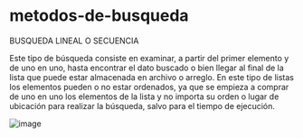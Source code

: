 # metodos-de-busqueda
BUSQUEDA LINEAL O SECUENCIA

Este tipo de búsqueda consiste en examinar, a partir del primer elemento y de uno en uno, hasta encontrar el dato buscado o bien llegar al final de la lista que puede estar almacenada en archivo o arreglo.
En este tipo de listas los elementos pueden o no estar ordenados, ya que se empieza a comprar de uno en uno los elementos de la lista y no importa su orden o lugar de ubicación para realizar la búsqueda, salvo para el tiempo de ejecución.

![image](https://user-images.githubusercontent.com/73612146/97493528-b28f7900-192a-11eb-9884-ff25b25d0b5f.png)
